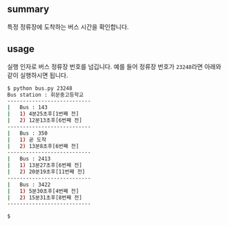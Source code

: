 ## summary
특정 정류장에 도착하는 버스 시간을 확인합니다.


## usage

실행 인자로 버스 정류장 번호를 넘깁니다. 예를 들어 정류장 번호가 `23248`라면 아래와 같이 실행하시면 됩니다.

```bash
$ python bus.py 23248
Bus station : 휘문중고등학교
---------------------------
|   Bus : 143
|   1) 4분25초후[1번째 전]
|   2) 12분13초후[6번째 전]
---------------------------
|   Bus : 350
|   1) 곧 도착
|   2) 13분8초후[6번째 전]
---------------------------
|   Bus : 2413
|   1) 13분27초후[6번째 전]
|   2) 20분19초후[11번째 전]
---------------------------
|   Bus : 3422
|   1) 5분30초후[4번째 전]
|   2) 15분31초후[8번째 전]
---------------------------

$
```

